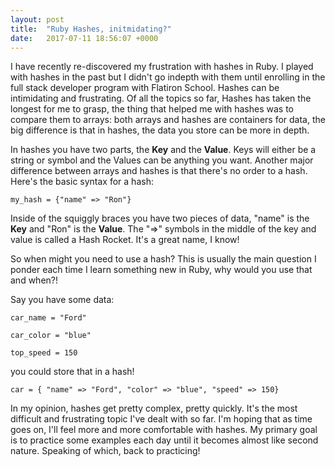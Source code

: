 ```yaml
---
layout: post
title:  "Ruby Hashes, initmidating?"
date:   2017-07-11 18:56:07 +0000
---
```



I have recently re-discovered my frustration with hashes in Ruby. I played with hashes in the past but I didn't go indepth with them until enrolling in the full stack developer program with Flatiron School. Hashes can be intimidating and frustrating. Of all the topics so far, Hashes has taken the longest for me to grasp, the thing that helped me with hashes was to compare them to arrays: both arrays and hashes are containers for data, the big difference is that in hashes, the data you store can be more in depth.

In hashes you have two parts, the **Key** and the **Value**. Keys will either be a string or symbol and the Values can be anything you want. Another major difference between arrays and hashes is that there's no order to a hash. Here's the basic syntax for a hash:

`my_hash = {"name" => "Ron"}`

Inside of the squiggly braces you have two pieces of data, "name" is the **Key** and "Ron" is the **Value**. The "=>" symbols in the middle of the key and value is called a Hash Rocket. It's a great name, I know!

So when might you need to use a hash? This is usually the main question I ponder each time I learn something new in Ruby, why would you use that and when?! 

Say you have some data: 

`car_name = "Ford"`

`car_color = "blue"`

`top_speed = 150`

you could store that in a hash!

`car = { "name" => "Ford", "color" => "blue", "speed" => 150}`

In my opinion, hashes get pretty complex, pretty quickly. It's the most difficult and frustrating topic I've dealt with so far. I'm hoping that as time goes on, I'll feel more and more comfortable with hashes. My primary goal is to practice some examples each day until it becomes almost like second nature. Speaking of which, back to practicing!

